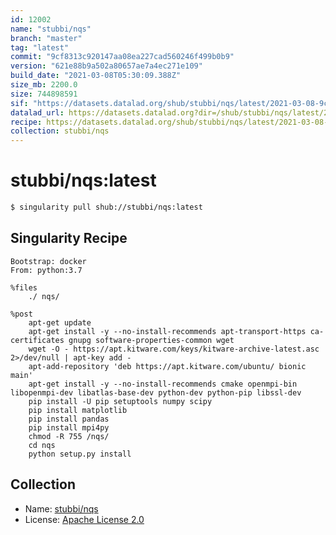 ```yaml
---
id: 12002
name: "stubbi/nqs"
branch: "master"
tag: "latest"
commit: "9cf8313c920147aa08ea227cad560246f499b0b9"
version: "621e88b9a502a80657ae7a4ec271e109"
build_date: "2021-03-08T05:30:09.388Z"
size_mb: 2200.0
size: 744898591
sif: "https://datasets.datalad.org/shub/stubbi/nqs/latest/2021-03-08-9cf8313c-621e88b9/621e88b9a502a80657ae7a4ec271e109.sif"
datalad_url: https://datasets.datalad.org?dir=/shub/stubbi/nqs/latest/2021-03-08-9cf8313c-621e88b9/
recipe: https://datasets.datalad.org/shub/stubbi/nqs/latest/2021-03-08-9cf8313c-621e88b9/Singularity
collection: stubbi/nqs
---
```


# stubbi/nqs:latest

```bash
$ singularity pull shub://stubbi/nqs:latest
```

## Singularity Recipe

```singularity
Bootstrap: docker
From: python:3.7

%files
    ./ nqs/

%post
    apt-get update
    apt-get install -y --no-install-recommends apt-transport-https ca-certificates gnupg software-properties-common wget
    wget -O - https://apt.kitware.com/keys/kitware-archive-latest.asc 2>/dev/null | apt-key add -
    apt-add-repository 'deb https://apt.kitware.com/ubuntu/ bionic main'
    apt-get install -y --no-install-recommends cmake openmpi-bin libopenmpi-dev libatlas-base-dev python-dev python-pip libssl-dev
    pip install -U pip setuptools numpy scipy
    pip install matplotlib
    pip install pandas
    pip install mpi4py
    chmod -R 755 /nqs/
    cd nqs
    python setup.py install
```

## Collection

 - Name: [stubbi/nqs](https://github.com/stubbi/nqs)
 - License: [Apache License 2.0](https://api.github.com/licenses/apache-2.0)

